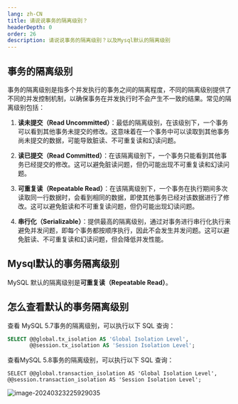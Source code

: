 ```yaml
---
lang: zh-CN
title: 请说说事务的隔离级别？
headerDepth: 0
order: 26
description: 请说说事务的隔离级别？以及Mysql默认的隔离级别
---
```




## 事务的隔离级别



事务的隔离级别是指多个并发执行的事务之间的隔离程度，不同的隔离级别提供了不同的并发控制机制，以确保事务在并发执行时不会产生不一致的结果。常见的隔离级别包括：

1. **读未提交（Read Uncommitted）**：最低的隔离级别，在该级别下，一个事务可以看到其他事务未提交的修改。这意味着在一个事务中可以读取到其他事务尚未提交的数据，可能导致脏读、不可重复读和幻读问题。

2. **读已提交（Read Committed）**：在该隔离级别下，一个事务只能看到其他事务已经提交的修改。这可以避免脏读问题，但仍可能出现不可重复读和幻读问题。

3. **可重复读（Repeatable Read）**：在该隔离级别下，一个事务在执行期间多次读取同一行数据时，会看到相同的数据，即使其他事务已经对该数据进行了修改。这可以避免脏读和不可重复读问题，但仍可能出现幻读问题。

4. **串行化（Serializable）**：提供最高的隔离级别，通过对事务进行串行化执行来避免并发问题，即每个事务都按顺序执行，因此不会发生并发问题。这可以避免脏读、不可重复读和幻读问题，但会降低并发性能。



## Mysql默认的事务隔离级别



MySQL 默认的隔离级别是**可重复读（Repeatable Read）**。



## 怎么查看默认的事务隔离级别

查看 MySQL 5.7事务的隔离级别，可以执行以下 SQL 查询：

```sql
SELECT @@global.tx_isolation AS 'Global Isolation Level',
       @@session.tx_isolation AS 'Session Isolation Level';
```

查看MySQL 5.8事务的隔离级别，可以执行以下 SQL 查询：

```
SELECT @@global.transaction_isolation AS 'Global Isolation Level', @@session.transaction_isolation AS 'Session Isolation Level';
```

![image-20240323225929035](https://static-1254191423.cos.ap-shanghai.myqcloud.com/img/2024/3/23/image-20240323225929035.png)